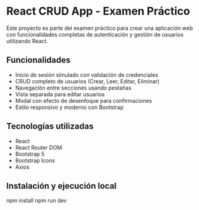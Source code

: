 # React CRUD App - Examen Práctico

Este proyecto es parte del examen práctico para crear una aplicación web con funcionalidades completas de autenticación y gestión de usuarios utilizando React.

## Funcionalidades

- Inicio de sesión simulado con validación de credenciales
- CRUD completo de usuarios (Crear, Leer, Editar, Eliminar)
- Navegación entre secciones usando pestañas
- Vista separada para editar usuarios
- Modal con efecto de desenfoque para confirmaciones
- Estilo responsivo y moderno con Bootstrap

## Tecnologías utilizadas

- React
- React Router DOM
- Bootstrap 5
- Bootstrap Icons
- Axios

## Instalación y ejecución local
npm install
npm run dev